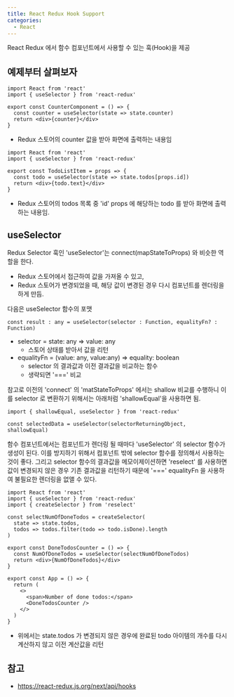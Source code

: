 ```yaml
---
title: React Redux Hook Support
categories: 
  - React
---
```


React Redux 에서 함수 컴포넌트에서 사용할 수 있는 훅(Hook)을 제공


예제부터 살펴보자
---

```
import React from 'react'
import { useSelector } from 'react-redux'

export const CounterComponent = () => {
  const counter = useSelector(state => state.counter)
  return <div>{counter}</div>
}
```
* Redux 스토어의 counter 값을 받아 화면에 출력하는 내용임

```
import React from 'react'
import { useSelector } from 'react-redux'

export const TodoListItem = props => {
  const todo = useSelector(state => state.todos[props.id])
  return <div>{todo.text}</div>
}
```
* Redux 스토어의 todos 목록 중 'id' props 에 해당하는 todo 를 받아 화면에 출력하는 내용임.


useSelector
---

Redux Selector 훅인 'useSelector'는 connect(mapStateToProps) 와 비슷한 역할을 한다.
* Redux 스토어에서 접근하여 값을 가져올 수 있고,
* Redux 스토어가 변경되었을 때, 해당 값이 변경된 경우 다시 컴포넌트를 렌더링을 하게 만듬.

다음은 useSelector 함수의 포맷
```
const result : any = useSelector(selector : Function, equalityFn? : Function)

```
* selector = state: any => value: any
  * 스토어 상태를 받아서 값을 리턴
* equalityFn = (value: any, value:any) => equality: boolean
  * selector 의 결과값과 이전 결과값을 비교하는 함수
  * 생략되면 '===' 비교

참고로 이전의 'connect' 의 'matStateToProps' 에서는 shallow 비교를 수행하니 이를 selector 로 변환하기 위해서는 아래처럼 'shallowEqual'을 사용하면 됨.
```
import { shallowEqual, useSelector } from 'react-redux'

const selectedData = useSelector(selectorReturningObject, shallowEqual)
```

함수 컴포넌트에서는 컴포넌트가 렌더링 될 때마다 'useSelector' 의 selector 함수가 생성이 된다. 이를 방지하기 위해서 컴포넌트 밖에 selector 함수를 정의해서 사용하는 것이 좋다.
그리고 selector 함수의 결과값을 메모이제이션하면 'reselect' 를 사용하면 값이 변경되지 않은 경우 기존 결과값을 리턴하기 때문에 '===' equalityFn 을 사용하여 불필요한 렌더링을 없앨 수 있다.
```
import React from 'react'
import { useSelector } from 'react-redux'
import { createSelector } from 'reselect'

const selectNumOfDoneTodos = createSelector(
  state => state.todos,
  todos => todos.filter(todo => todo.isDone).length
)

export const DoneTodosCounter = () => {
  const NumOfDoneTodos = useSelector(selectNumOfDoneTodos)
  return <div>{NumOfDoneTodos}</div>
}

export const App = () => {
  return (
    <>
      <span>Number of done todos:</span>
      <DoneTodosCounter />
    </>
  )
}
```
* 위에서는 state.todos 가 변경되지 않은 경우에 완료된 todo 아이템의 개수를 다시 계산하지 않고 이전 계산값을 리턴




참고
---
* <https://react-redux.js.org/next/api/hooks>